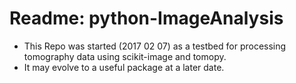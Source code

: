 # Readme: python-ImageAnalysis

* This Repo was started (2017 02 07) as a testbed for processing tomography data using scikit-image and tomopy. 
* It may evolve to a useful package at a later date.
